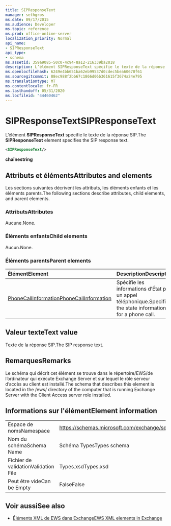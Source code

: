 ```yaml
---
title: SIPResponseText
manager: sethgros
ms.date: 09/17/2015
ms.audience: Developer
ms.topic: reference
ms.prod: office-online-server
localization_priority: Normal
api_name:
- SIPResponseText
api_type:
- schema
ms.assetid: 359a9085-50c0-4c94-8a12-216339ba2018
description: L’élément SIPResponseText spécifie le texte de la réponse SIP.
ms.openlocfilehash: 6249e4bb651ba62eb99537d0cdec5bea60670f61
ms.sourcegitcommit: 88ec988f2bb67c1866d06b361615f3674a24e795
ms.translationtype: MT
ms.contentlocale: fr-FR
ms.lasthandoff: 05/31/2020
ms.locfileid: "44460462"
---
```

# <a name="sipresponsetext"></a><span data-ttu-id="1106b-103">SIPResponseText</span><span class="sxs-lookup"><span data-stu-id="1106b-103">SIPResponseText</span></span>

<span data-ttu-id="1106b-104">L’élément **SIPResponseText** spécifie le texte de la réponse SIP.</span><span class="sxs-lookup"><span data-stu-id="1106b-104">The **SIPResponseText** element specifies the SIP response text.</span></span> 
  
```xml
<SIPResponseText/>
```

 <span data-ttu-id="1106b-105">**chaîne**</span><span class="sxs-lookup"><span data-stu-id="1106b-105">**string**</span></span>
## <a name="attributes-and-elements"></a><span data-ttu-id="1106b-106">Attributs et éléments</span><span class="sxs-lookup"><span data-stu-id="1106b-106">Attributes and elements</span></span>

<span data-ttu-id="1106b-107">Les sections suivantes décrivent les attributs, les éléments enfants et les éléments parents.</span><span class="sxs-lookup"><span data-stu-id="1106b-107">The following sections describe attributes, child elements, and parent elements.</span></span>
  
### <a name="attributes"></a><span data-ttu-id="1106b-108">Attributs</span><span class="sxs-lookup"><span data-stu-id="1106b-108">Attributes</span></span>

<span data-ttu-id="1106b-109">Aucune.</span><span class="sxs-lookup"><span data-stu-id="1106b-109">None.</span></span>
  
### <a name="child-elements"></a><span data-ttu-id="1106b-110">Éléments enfants</span><span class="sxs-lookup"><span data-stu-id="1106b-110">Child elements</span></span>

<span data-ttu-id="1106b-111">Aucun.</span><span class="sxs-lookup"><span data-stu-id="1106b-111">None.</span></span>
  
### <a name="parent-elements"></a><span data-ttu-id="1106b-112">Éléments parents</span><span class="sxs-lookup"><span data-stu-id="1106b-112">Parent elements</span></span>

|<span data-ttu-id="1106b-113">**Élément**</span><span class="sxs-lookup"><span data-stu-id="1106b-113">**Element**</span></span>|<span data-ttu-id="1106b-114">**Description**</span><span class="sxs-lookup"><span data-stu-id="1106b-114">**Description**</span></span>|
|:-----|:-----|
|[<span data-ttu-id="1106b-115">PhoneCallInformation</span><span class="sxs-lookup"><span data-stu-id="1106b-115">PhoneCallInformation</span></span>](phonecallinformation.md) <br/> |<span data-ttu-id="1106b-116">Spécifie les informations d’État pour un appel téléphonique.</span><span class="sxs-lookup"><span data-stu-id="1106b-116">Specifies the state information for a phone call.</span></span>  <br/> |
   
## <a name="text-value"></a><span data-ttu-id="1106b-117">Valeur texte</span><span class="sxs-lookup"><span data-stu-id="1106b-117">Text value</span></span>

<span data-ttu-id="1106b-118">Texte de la réponse SIP.</span><span class="sxs-lookup"><span data-stu-id="1106b-118">The SIP response text.</span></span>
  
## <a name="remarks"></a><span data-ttu-id="1106b-119">Remarques</span><span class="sxs-lookup"><span data-stu-id="1106b-119">Remarks</span></span>

<span data-ttu-id="1106b-120">Le schéma qui décrit cet élément se trouve dans le répertoire/EWS/de l’ordinateur qui exécute Exchange Server et sur lequel le rôle serveur d’accès au client est installé.</span><span class="sxs-lookup"><span data-stu-id="1106b-120">The schema that describes this element is located in the /ews/ directory of the computer that is running Exchange Server with the Client Access server role installed.</span></span>
  
## <a name="element-information"></a><span data-ttu-id="1106b-121">Informations sur l'élément</span><span class="sxs-lookup"><span data-stu-id="1106b-121">Element information</span></span>

|||
|:-----|:-----|
|<span data-ttu-id="1106b-122">Espace de noms</span><span class="sxs-lookup"><span data-stu-id="1106b-122">Namespace</span></span>  <br/> |https://schemas.microsoft.com/exchange/services/2006/types  <br/> |
|<span data-ttu-id="1106b-123">Nom du schéma</span><span class="sxs-lookup"><span data-stu-id="1106b-123">Schema Name</span></span>  <br/> |<span data-ttu-id="1106b-124">Schéma Types</span><span class="sxs-lookup"><span data-stu-id="1106b-124">Types schema</span></span>  <br/> |
|<span data-ttu-id="1106b-125">Fichier de validation</span><span class="sxs-lookup"><span data-stu-id="1106b-125">Validation File</span></span>  <br/> |<span data-ttu-id="1106b-126">Types.xsd</span><span class="sxs-lookup"><span data-stu-id="1106b-126">Types.xsd</span></span>  <br/> |
|<span data-ttu-id="1106b-127">Peut être vide</span><span class="sxs-lookup"><span data-stu-id="1106b-127">Can be Empty</span></span>  <br/> |<span data-ttu-id="1106b-128">False</span><span class="sxs-lookup"><span data-stu-id="1106b-128">False</span></span>  <br/> |
   
## <a name="see-also"></a><span data-ttu-id="1106b-129">Voir aussi</span><span class="sxs-lookup"><span data-stu-id="1106b-129">See also</span></span>



- [<span data-ttu-id="1106b-130">Éléments XML de EWS dans Exchange</span><span class="sxs-lookup"><span data-stu-id="1106b-130">EWS XML elements in Exchange</span></span>](ews-xml-elements-in-exchange.md)

